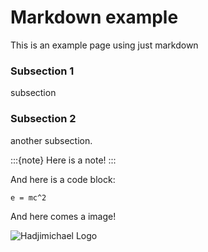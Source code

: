 # Markdown example
This is an example page using just markdown

### Subsection 1
subsection

### Subsection 2
another subsection. 

:::{note}
Here is a note!
:::

And here is a code block:

```
e = mc^2
```

And here comes a image!

![](Images/Logo.jpg "Hadjimichael Logo")
